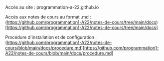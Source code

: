 Accès au site : programmation-a-22.github.io

Accès aux notes de cours au format .md : (https://github.com/programmation1-A22/notes-de-cours/tree/main/docs)[https://github.com/programmation1-A22/notes-de-cours/tree/main/docs]

Procédure d'installation et de configuration : (https://github.com/programmation1-A22/notes-de-cours/blob/main/docs/procedure.md)[https://github.com/programmation1-A22/notes-de-cours/blob/main/docs/procedure.md]